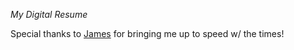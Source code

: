 *My Digital Resume*

Special thanks to [James](https://jskarzin.org/) for bringing me up to speed w/ the times!
